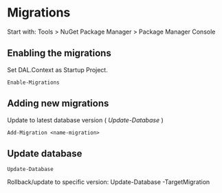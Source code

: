 ﻿# Migrations

Start with: Tools > NuGet Package Manager > Package Manager Console

## Enabling the migrations

Set DAL.Context as Startup Project.

    Enable-Migrations

## Adding new migrations

Update to latest database version ( _Update-Database_ )

    Add-Migration <name-migration>

## Update database

    Update-Database

Rollback/update to specific version:
    Update-Database -TargetMigration <name-migration>